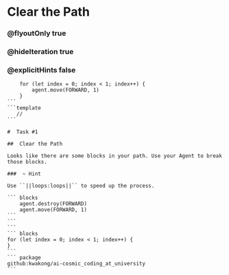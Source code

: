 # Clear the Path
### @flyoutOnly true
### @hideIteration true
### @explicitHints false

```` ghost
    for (let index = 0; index < 1; index++) {
        agent.move(FORWARD, 1)
    }
```
```template
   //     
```

#  Task #1

##  Clear the Path

Looks like there are some blocks in your path. Use your Agent to break those blocks.

###  ~ Hint 

Use ``||loops:loops||`` to speed up the process. 

``` blocks
    agent.destroy(FORWARD)
    agent.move(FORWARD, 1)
```
```
```
``` blocks
for (let index = 0; index < 1; index++) {
}
```
``` package
github:kwakong/ai-cosmic_coding_at_university
```
